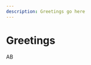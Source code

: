 ```yaml
---
description: Greetings go here
---
```


# Greetings

AB
<!--stackedit_data:
eyJoaXN0b3J5IjpbMTgxOTcwMzQ5NF19
-->